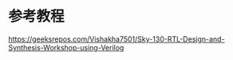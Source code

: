 # 参考教程

https://geeksrepos.com/Vishakha7501/Sky-130-RTL-Design-and-Synthesis-Workshop-using-Verilog
